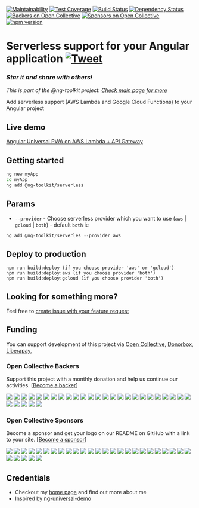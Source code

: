 [![Maintainability](https://api.codeclimate.com/v1/badges/feb1889ed8bd09672fae/maintainability)](https://codeclimate.com/github/maciejtreder/ng-toolkit/maintainability)
[![Test Coverage](https://api.codeclimate.com/v1/badges/feb1889ed8bd09672fae/test_coverage)](https://codeclimate.com/github/maciejtreder/ng-toolkit/test_coverage) 
[![Build Status](https://travis-ci.org/maciejtreder/angular-toolkit.png)](https://travis-ci.org/maciejtreder/ng-toolkit)
[![Dependency Status](https://david-dm.org/maciejtreder/angular-toolkit.svg)](https://david-dm.org/maciejtreder/ng-toolkit)
[![Backers on Open Collective](https://opencollective.com/ng-toolkit/backers/badge.svg)](#backers) 
[![Sponsors on Open Collective](https://opencollective.com/ng-toolkit/sponsors/badge.svg)](#sponsors)
[![npm version](https://badge.fury.io/js/%40ng-toolkit%2Fserverless.svg)](https://badge.fury.io/js/%40ng-toolkit%2Fserverless)

# Serverless support for your Angular application [![Tweet](https://img.shields.io/twitter/url/http/shields.io.svg?style=social&logo=twitter)](https://twitter.com/intent/tweet?text=Just%20started%20using%20@ng-toolkit/serverless&url=https://github.com/maciejtreder/angular-toolkit&via=maciejtreder&hashtags=angular,pwa,webapp,software,developers)

### _**Star it and share with others!**_
_This is part of the @ng-toolkit project. [Check main page for more](https://github.com/maciejtreder/ng-toolkit)_

Add serverless support (AWS Lambda and Google Cloud Functions) to your Angular project

## Live demo
[Angular Universal PWA on AWS Lambda + API Gateway](https://www.angular-toolkit.maciejtreder.com)

## Getting started
```bash
ng new myApp
cd myApp
ng add @ng-toolkit/serverless
```

## Params
* `--provider` - Choose serverless provider which you want to use (`aws` | `gcloud` | `both`) - default `both` ie
```typescript
ng add @ng-toolkit/serverles --provider aws
```

## Deploy to production
```
npm run build:deploy (if you choose provider 'aws' or 'gcloud')
npm run build:deploy:aws (if you choose provider 'both')
npm run build:deploy:gcloud (if you choose provider 'both')
```

## <a name="question"></a> Looking for something more?
Feel free to [create issue with your feature request](https://github.com/maciejtreder/angular-toolkit/issues/new)

## <a name="funding"></a> Funding

You can support development of this project via
[Open Collective](https://opencollective.com/angular-universal-pwa),
[Donorbox](https://donorbox.org/angular-universal-pwa),
[Liberapay](https://liberapay.com/maciejtreder/donate),


### Open Collective Backers

Support this project with a monthly donation and help us continue our activities. [[Become a backer](https://opencollective.com/angular-universal-pwa#backer)]

<a href="https://opencollective.com/angular-universal-pwa/backer/0/website" target="_blank"><img src="https://opencollective.com/angular-universal-pwa/backer/0/avatar.svg"></a>
<a href="https://opencollective.com/angular-universal-pwa/backer/1/website" target="_blank"><img src="https://opencollective.com/angular-universal-pwa/backer/1/avatar.svg"></a>
<a href="https://opencollective.com/angular-universal-pwa/backer/2/website" target="_blank"><img src="https://opencollective.com/angular-universal-pwa/backer/2/avatar.svg"></a>
<a href="https://opencollective.com/angular-universal-pwa/backer/3/website" target="_blank"><img src="https://opencollective.com/angular-universal-pwa/backer/3/avatar.svg"></a>
<a href="https://opencollective.com/angular-universal-pwa/backer/4/website" target="_blank"><img src="https://opencollective.com/angular-universal-pwa/backer/4/avatar.svg"></a>
<a href="https://opencollective.com/angular-universal-pwa/backer/5/website" target="_blank"><img src="https://opencollective.com/angular-universal-pwa/backer/5/avatar.svg"></a>
<a href="https://opencollective.com/angular-universal-pwa/backer/6/website" target="_blank"><img src="https://opencollective.com/angular-universal-pwa/backer/6/avatar.svg"></a>
<a href="https://opencollective.com/angular-universal-pwa/backer/7/website" target="_blank"><img src="https://opencollective.com/angular-universal-pwa/backer/7/avatar.svg"></a>
<a href="https://opencollective.com/angular-universal-pwa/backer/8/website" target="_blank"><img src="https://opencollective.com/angular-universal-pwa/backer/8/avatar.svg"></a>
<a href="https://opencollective.com/angular-universal-pwa/backer/9/website" target="_blank"><img src="https://opencollective.com/angular-universal-pwa/backer/9/avatar.svg"></a>
<a href="https://opencollective.com/angular-universal-pwa/backer/10/website" target="_blank"><img src="https://opencollective.com/angular-universal-pwa/backer/10/avatar.svg"></a>
<a href="https://opencollective.com/angular-universal-pwa/backer/11/website" target="_blank"><img src="https://opencollective.com/angular-universal-pwa/backer/11/avatar.svg"></a>
<a href="https://opencollective.com/angular-universal-pwa/backer/12/website" target="_blank"><img src="https://opencollective.com/angular-universal-pwa/backer/12/avatar.svg"></a>
<a href="https://opencollective.com/angular-universal-pwa/backer/13/website" target="_blank"><img src="https://opencollective.com/angular-universal-pwa/backer/13/avatar.svg"></a>
<a href="https://opencollective.com/angular-universal-pwa/backer/14/website" target="_blank"><img src="https://opencollective.com/angular-universal-pwa/backer/14/avatar.svg"></a>
<a href="https://opencollective.com/angular-universal-pwa/backer/15/website" target="_blank"><img src="https://opencollective.com/angular-universal-pwa/backer/15/avatar.svg"></a>
<a href="https://opencollective.com/angular-universal-pwa/backer/16/website" target="_blank"><img src="https://opencollective.com/angular-universal-pwa/backer/16/avatar.svg"></a>
<a href="https://opencollective.com/angular-universal-pwa/backer/17/website" target="_blank"><img src="https://opencollective.com/angular-universal-pwa/backer/17/avatar.svg"></a>
<a href="https://opencollective.com/angular-universal-pwa/backer/18/website" target="_blank"><img src="https://opencollective.com/angular-universal-pwa/backer/18/avatar.svg"></a>
<a href="https://opencollective.com/angular-universal-pwa/backer/19/website" target="_blank"><img src="https://opencollective.com/angular-universal-pwa/backer/19/avatar.svg"></a>
<a href="https://opencollective.com/angular-universal-pwa/backer/20/website" target="_blank"><img src="https://opencollective.com/angular-universal-pwa/backer/20/avatar.svg"></a>
<a href="https://opencollective.com/angular-universal-pwa/backer/21/website" target="_blank"><img src="https://opencollective.com/angular-universal-pwa/backer/21/avatar.svg"></a>
<a href="https://opencollective.com/angular-universal-pwa/backer/22/website" target="_blank"><img src="https://opencollective.com/angular-universal-pwa/backer/22/avatar.svg"></a>
<a href="https://opencollective.com/angular-universal-pwa/backer/23/website" target="_blank"><img src="https://opencollective.com/angular-universal-pwa/backer/23/avatar.svg"></a>
<a href="https://opencollective.com/angular-universal-pwa/backer/24/website" target="_blank"><img src="https://opencollective.com/angular-universal-pwa/backer/24/avatar.svg"></a>
<a href="https://opencollective.com/angular-universal-pwa/backer/25/website" target="_blank"><img src="https://opencollective.com/angular-universal-pwa/backer/25/avatar.svg"></a>
<a href="https://opencollective.com/angular-universal-pwa/backer/26/website" target="_blank"><img src="https://opencollective.com/angular-universal-pwa/backer/26/avatar.svg"></a>
<a href="https://opencollective.com/angular-universal-pwa/backer/27/website" target="_blank"><img src="https://opencollective.com/angular-universal-pwa/backer/27/avatar.svg"></a>
<a href="https://opencollective.com/angular-universal-pwa/backer/28/website" target="_blank"><img src="https://opencollective.com/angular-universal-pwa/backer/28/avatar.svg"></a>
<a href="https://opencollective.com/angular-universal-pwa/backer/29/website" target="_blank"><img src="https://opencollective.com/angular-universal-pwa/backer/29/avatar.svg"></a>

### Open Collective Sponsors

Become a sponsor and get your logo on our README on GitHub with a link to your site. [[Become a sponsor](https://opencollective.com/angular-universal-pwa#sponsor)]

<a href="https://opencollective.com/angular-universal-pwa/sponsor/0/website" target="_blank"><img src="https://opencollective.com/angular-universal-pwa/sponsor/0/avatar.svg"></a>
<a href="https://opencollective.com/angular-universal-pwa/sponsor/1/website" target="_blank"><img src="https://opencollective.com/angular-universal-pwa/sponsor/1/avatar.svg"></a>
<a href="https://opencollective.com/angular-universal-pwa/sponsor/2/website" target="_blank"><img src="https://opencollective.com/angular-universal-pwa/sponsor/2/avatar.svg"></a>
<a href="https://opencollective.com/angular-universal-pwa/sponsor/3/website" target="_blank"><img src="https://opencollective.com/angular-universal-pwa/sponsor/3/avatar.svg"></a>
<a href="https://opencollective.com/angular-universal-pwa/sponsor/4/website" target="_blank"><img src="https://opencollective.com/angular-universal-pwa/sponsor/4/avatar.svg"></a>
<a href="https://opencollective.com/angular-universal-pwa/sponsor/5/website" target="_blank"><img src="https://opencollective.com/angular-universal-pwa/sponsor/5/avatar.svg"></a>
<a href="https://opencollective.com/angular-universal-pwa/sponsor/6/website" target="_blank"><img src="https://opencollective.com/angular-universal-pwa/sponsor/6/avatar.svg"></a>
<a href="https://opencollective.com/angular-universal-pwa/sponsor/7/website" target="_blank"><img src="https://opencollective.com/angular-universal-pwa/sponsor/7/avatar.svg"></a>
<a href="https://opencollective.com/angular-universal-pwa/sponsor/8/website" target="_blank"><img src="https://opencollective.com/angular-universal-pwa/sponsor/8/avatar.svg"></a>
<a href="https://opencollective.com/angular-universal-pwa/sponsor/9/website" target="_blank"><img src="https://opencollective.com/angular-universal-pwa/sponsor/9/avatar.svg"></a>
<a href="https://opencollective.com/angular-universal-pwa/sponsor/10/website" target="_blank"><img src="https://opencollective.com/angular-universal-pwa/sponsor/10/avatar.svg"></a>
<a href="https://opencollective.com/angular-universal-pwa/sponsor/11/website" target="_blank"><img src="https://opencollective.com/angular-universal-pwa/sponsor/11/avatar.svg"></a>
<a href="https://opencollective.com/angular-universal-pwa/sponsor/12/website" target="_blank"><img src="https://opencollective.com/angular-universal-pwa/sponsor/12/avatar.svg"></a>
<a href="https://opencollective.com/angular-universal-pwa/sponsor/13/website" target="_blank"><img src="https://opencollective.com/angular-universal-pwa/sponsor/13/avatar.svg"></a>
<a href="https://opencollective.com/angular-universal-pwa/sponsor/14/website" target="_blank"><img src="https://opencollective.com/angular-universal-pwa/sponsor/14/avatar.svg"></a>
<a href="https://opencollective.com/angular-universal-pwa/sponsor/15/website" target="_blank"><img src="https://opencollective.com/angular-universal-pwa/sponsor/15/avatar.svg"></a>
<a href="https://opencollective.com/angular-universal-pwa/sponsor/16/website" target="_blank"><img src="https://opencollective.com/angular-universal-pwa/sponsor/16/avatar.svg"></a>
<a href="https://opencollective.com/angular-universal-pwa/sponsor/17/website" target="_blank"><img src="https://opencollective.com/angular-universal-pwa/sponsor/17/avatar.svg"></a>
<a href="https://opencollective.com/angular-universal-pwa/sponsor/18/website" target="_blank"><img src="https://opencollective.com/angular-universal-pwa/sponsor/18/avatar.svg"></a>
<a href="https://opencollective.com/angular-universal-pwa/sponsor/19/website" target="_blank"><img src="https://opencollective.com/angular-universal-pwa/sponsor/19/avatar.svg"></a>
<a href="https://opencollective.com/angular-universal-pwa/sponsor/20/website" target="_blank"><img src="https://opencollective.com/angular-universal-pwa/sponsor/20/avatar.svg"></a>
<a href="https://opencollective.com/angular-universal-pwa/sponsor/21/website" target="_blank"><img src="https://opencollective.com/angular-universal-pwa/sponsor/21/avatar.svg"></a>
<a href="https://opencollective.com/angular-universal-pwa/sponsor/22/website" target="_blank"><img src="https://opencollective.com/angular-universal-pwa/sponsor/22/avatar.svg"></a>
<a href="https://opencollective.com/angular-universal-pwa/sponsor/23/website" target="_blank"><img src="https://opencollective.com/angular-universal-pwa/sponsor/23/avatar.svg"></a>
<a href="https://opencollective.com/angular-universal-pwa/sponsor/24/website" target="_blank"><img src="https://opencollective.com/angular-universal-pwa/sponsor/24/avatar.svg"></a>
<a href="https://opencollective.com/angular-universal-pwa/sponsor/25/website" target="_blank"><img src="https://opencollective.com/angular-universal-pwa/sponsor/25/avatar.svg"></a>
<a href="https://opencollective.com/angular-universal-pwa/sponsor/26/website" target="_blank"><img src="https://opencollective.com/angular-universal-pwa/sponsor/26/avatar.svg"></a>
<a href="https://opencollective.com/angular-universal-pwa/sponsor/27/website" target="_blank"><img src="https://opencollective.com/angular-universal-pwa/sponsor/27/avatar.svg"></a>
<a href="https://opencollective.com/angular-universal-pwa/sponsor/28/website" target="_blank"><img src="https://opencollective.com/angular-universal-pwa/sponsor/28/avatar.svg"></a>
<a href="https://opencollective.com/angular-universal-pwa/sponsor/29/website" target="_blank"><img src="https://opencollective.com/angular-universal-pwa/sponsor/29/avatar.svg"></a>





## <a name="credentials"></a> Credentials
* Checkout my [home page](https://www.maciejtreder.com) and find out more about me
* Inspired by [ng-universal-demo](https://github.com/FrozenPandaz/ng-universal-demo)

